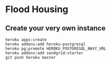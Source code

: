 # Flood Housing

## Create your very own instance

    heroku apps:create
    heroku addons:add heroku-postgresql
    heroku pg:promote HEROKU_POSTGRESQL_NAVY_URL
    heroku addons:add sendgrid:starter
    git push heroku master
